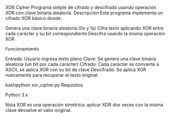 XOR Cipher
Programa simple de cifrado y descifrado usando operación XOR con clave binaria aleatoria.
Descripción
Este programa implementa un cifrado XOR básico donde:

Genera una clave binaria aleatoria (0s y 1s)
Cifra texto aplicando XOR entre cada carácter y su bit correspondiente
Descifra usando la misma operación XOR

Funcionamiento

Entrada: Usuario ingresa texto plano
Clave: Se genera una clave binaria aleatoria (un bit por cada carácter)
Cifrado: Cada carácter se convierte a ASCII, se aplica XOR con su bit de clave
Descifrado: Se aplica XOR nuevamente para recuperar el texto original

bashpython xor_cipher.py
Requisitos

Python 3.x

Nota
XOR es una operación simétrica: aplicar XOR dos veces con la misma clave devuelve el valor original.
